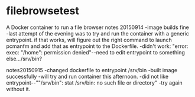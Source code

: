 # filebrowsetest
A Docker container to run a file browser
 notes 20150914
 -image builds fine
 -last attempt of the evening was to try and run the container with a generic entrypoint. if that works, will figure out the right command to launch pcmanfm and add that as entrypoint to the Dockerfile.
 -didn't work: "error: exec: "/home": permission denied"--need to edit entrypoint to something else.../srv/bin?

 
 notes20150915
 -changed dockerfile to entrypoint /srv/bin
 -built image successfully
 -will try and run container this afternoon.
 -did not like entrypoint--""/srv/bin": stat /srv/bin: no such file or directory"
 -try again without it.